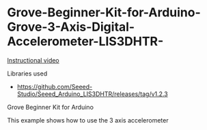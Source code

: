# Grove-Beginner-Kit-for-Arduino-Grove-3-Axis-Digital-Accelerometer-LIS3DHTR-

[Instructional video](https://youtu.be/JJ2mBwe-ETE)

Libraries used
- https://github.com/Seeed-Studio/Seeed_Arduino_LIS3DHTR/releases/tag/v1.2.3

Grove Beginner Kit for Arduino

This example shows how to use the 3 axis accelerometer

